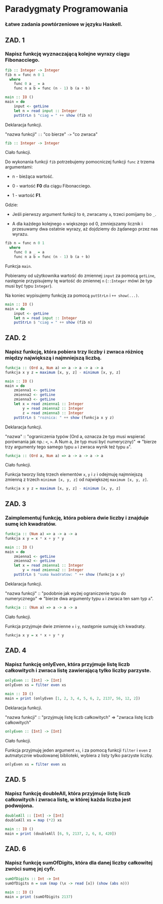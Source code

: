 # Paradygmaty Programowania
### Łatwe zadania powtórzeniowe w języku Haskell.
## ZAD. 1
### Napisz funkcję wyznaczającą kolejne wyrazy ciągu Fibonacciego.
```haskell
fib :: Integer -> Integer
fib n = func n 0 1
  where
    func 0 a _ = a
    func n a b = func (n - 1) b (a + b)

main :: IO ()
main = do
    input <- getLine
    let n = read input :: Integer
    putStrLn $ "ciag = " ++ show (fib n)
```
Deklaracja funkcji.


"nazwa funkcji" `::` "co bierze" `->` "co zwraca" 
```haskell
fib :: Integer -> Integer
```
Ciało funkcji.


Do wykonania funkcji `fib` potrzebujemy pomocniczej funkcji `func` z trzema argumentami:


  - n - bieżąca wartość.

  
  - 0 - wartość **F0** dla ciągu Fibonacciego.

  
  - 1 - wartość **F1**.

  
Gdzie:


  - Jeśli pierwszy argument funkcji to `0`, zwracamy `a`, trzeci pomijamy bo `_`.

  
  - A dla każdego kolejnego `n` większego od 0, zmniejszamy licznik i przesuwamy dwa ostatnie wyrazy, aż dojdziemy do żądanego przez nas wyrazu.
```haskell
fib n = func n 0 1
  where
    func 0 a _ = a
    func n a b = func (n - 1) b (a + b)
```

Funkcja `main`.

Pobieramy od użytkownika wartość do zmiennej `input` za pomocą `getLine`, następnie przypisujemy tę wartość do zmiennej `n` (`::Integer` mówi że typ musi być typu `Integer`).

Na koniec wypisujemy funkcję za pomocą `putStrLn` i `++ show(...)`.
```haskell
main :: IO ()
main = do
    input <- getLine
    let n = read input :: Integer
    putStrLn $ "ciag = " ++ show (fib n)
```


## ZAD. 2
### Napisz funkcję, która pobiera trzy liczby i zwraca różnicę między największą i najmniejszą liczbą.
```haskell
funkcja :: (Ord a, Num a) => a -> a -> a -> a
funkcja x y z = maximum [x, y, z] - minimum [x, y, z]

main :: IO ()
main = do
    zmienna1 <- getLine
    zmienna2 <- getLine
    zmienna3 <- getLine
    let x = read zmienna1 :: Integer
        y = read zmienna2 :: Integer
        z = read zmienna3 :: Integer
    putStrLn $ "roznica: " ++ show (funkcja x y z)
```
Deklaracja funkcji.


"nazwa" :: "ograniczenia typów (Ord a, oznacza że typ musi wspierać porównania jak np.: `<`, `>`. A Num a, że typ musi być numeryczny)" => "bierze trzy argumenty tego samego typu `a` i zwraca wynik też typu `a`". 
```haskell
funkcja :: (Ord a, Num a) => a -> a -> a -> a
```
Ciało funkcji.


Funkcja tworzy listę trzech elementów `x`, `y` i `z` i odejmuję najmniejszą zmienną z trzech `minimum [x, y, z]` od największej `maximum [x, y, z]`.
```haskell
funkcja x y z = maximum [x, y, z] - minimum [x, y, z]
```

## ZAD. 3
### Zaimplementuj funkcję, która pobiera dwie liczby i znajduje sumę ich kwadratów.
```haskell
funkcja :: (Num a) => a -> a -> a
funkcja x y = x * x + y * y

main :: IO ()
main = do
    zmienna1 <- getLine
    zmienna2 <- getLine
    let x = read zmienna1 :: Integer
        y = read zmienna2 :: Integer
    putStrLn $ "suma kwadratow: " ++ show (funkcja x y)
```
Deklaracja funkcji.


"nazwa funkcji" :: "podobnie jak wyżej ograniczenie typu do numerycznego" => "bierze dwa argumenty typu `a` i zwraca ten sam typ `a`".
```haskell
funkcja :: (Num a) => a -> a -> a
```

Ciało funkcji.


Funkcja przyjmuje dwie zmienne `x` i `y`, następnie sumuję ich kwadraty.
```haskell
funkcja x y = x * x + y * y
```

## ZAD. 4
### Napisz funkcję onlyEven, która przyjmuje listę liczb całkowitych i zwraca listę zawierającą tylko liczby parzyste.
```haskell
onlyEven :: [Int] -> [Int]
onlyEven xs = filter even xs

main :: IO ()
main = print (onlyEven [1, 2, 3, 4, 5, 6, 2, 2137, 56, 12, 2])
```
Deklaracja funkcji.


"nazwa funkcji" :: "przyjmuję listę liczb całkowitych" => "zwraca listę liczb całkowitych"
```haskell
onlyEven :: [Int] -> [Int]
```
Ciało funkcji.


Funkcja przyjmuję jeden argument `xs`, i za pomocą funkcji `filter` i `even` z autmatycznie wbudowanej biblioteki, wybiera z listy tylko parzyste liczby.
```haskell
onlyEven xs = filter even xs
```
## ZAD. 5
### Napisz funkcję doubleAll, która przyjmuje listę liczb całkowitych i zwraca listę, w której każda liczba jest podwojona.
```haskell
doubleAll :: [Int] -> [Int]
doubleAll xs = map (*2) xs

main :: IO ()
main = print (doubleAll [6, 9, 2137, 2, 6, 8, 420])
```
## ZAD. 6
### Napisz funkcję sumOfDigits, która dla danej liczby całkowitej zwróci sumę jej cyfr.
```haskell
sumOfDigits :: Int -> Int
sumOfDigits n = sum (map (\x -> read [x]) (show (abs n)))

main :: IO ()
main = print (sumOfDigits 2137)
```
